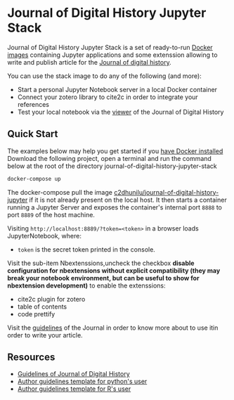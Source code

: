 # Journal of Digital History Jupyter Stack

Journal of Digital History Jupyter Stack is a set of ready-to-run [Docker images](https://hub.docker.com/r/c2dhunilu/journal-of-digital-history-jupyter) containing Jupyter applications and some extenssion allowing to write and publish article for the [Journal of digital history](https://journalofdigitalhistory.org/).

You can use the stack image to do any of the following (and more):

- Start a personal Jupyter Notebook server in a local Docker container
- Connect your zotero library to cite2c in order to integrate your references
- Test your local notebook via the [viewer](https://journalofdigitalhistory.org/en/notebook-viewer-form) of the Journal of Digital History

## Quick Start

The examples below may help you get started if you [have Docker installed](https://docs.docker.com/install/)
Download the following project, open a terminal and run the command below at the root of the directory journal-of-digital-history-jupyter-stack

```bash
docker-compose up
```

The docker-compose pull the image [c2dhunilu/journal-of-digital-history-jupyter](https://hub.docker.com/r/c2dhunilu/journal-of-digital-history-jupyter) if it is not already present on the local host.
It then starts a container running a Jupyter Server and exposes the container's internal port `8888` to port `8889` of the host machine.

Visiting `http://localhost:8889/?token=<token>` in a browser loads JupyterNotebook,
where:

- `token` is the secret token printed in the console.

Visit the sub-item Nbextenssions,uncheck the checkbox **disable configuration for nbextensions without explicit compatibility (they may break your notebook environment, but can be useful to show for nbextension development)** to enable the extenssions:

- cite2c plugin for zotero
- table of contents
- code prettify

Visit the [guidelines](https://journalofdigitalhistory.org/en/guidelines?idx=15&layer=narrative&lh=1075&pidx=15&pl=narrative&y=251) of the Journal in order to know more about to use itin order to write your article.

## Resources

- [Guidelines of Journal of Digital History](https://journalofdigitalhistory.org/en/guidelines)
- [Author guidelines template for python's user](https://github.com/C2DH/template_repo_JDH)
- [Author guidelines template for R's user](https://github.com/C2DH/template_repo_JDH_R)

